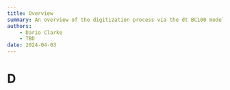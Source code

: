 ```yaml
---
title: Overview
summary: An overview of the digitization process via the dt BC100 model.
authors:
    - Dario Clarke
    - TBD
date: 2024-04-03
---
```


# D
